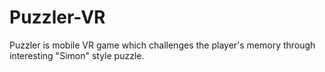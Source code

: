 # Puzzler-VR
Puzzler is mobile VR game which challenges the player's memory through interesting "Simon" style puzzle. 
